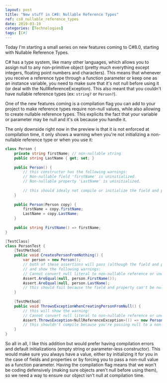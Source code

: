 ```yaml
---
layout: post
title: "New stuff in C#8: Nullable Reference Types"
ref: cs8_nullable_reference_types
date: 2019-03-19
categories: [Technologies]
tags: [C#]
---
```

Today I'm starting a small series on new features coming to C#8.0, starting with Nullable Reference Types.

C# has a type system, like many other languages, which allows you to assign null to any non-primitive object (pretty much everything except integers, floating point numbers and characters). This means that whenever you receive a reference type through a function parameter or keep one as an instance variable, you need to make sure that it's not null before using it (or deal with the NullReferenceException). This also meant that you couldn't have nullable reference types (ex: `string?` or `Person?`).

One of the new features coming is a compilation flag you can add to your project to make reference types require non-null values, while also allowing to create nullable reference types. This explicits the fact that your variable or parameter may be null and it's ok because you handle it.

The only downside right now in the preview is that it is not enforced at compilation time, it only shows a warning when you're not initializing a non-nullable reference type or when you use it:

```C#
class Person {
    private string firstName; // non-nullable string
    public string LastName { get; set; }
    
    public Person() {
        // this constructor has the following warnings:
        // Non-nullable field 'firstName' is uninitialized.
        // Non-nullable property 'LastName' is uninitialized.
        
        // this should idealy not compile or initialize the field and property with default values
    }
    
    public Person(Person copy) {
        firstName = copy.firstName;
        LastName = copy.LastName;
    }
    
    public string FirstName() => firstName;
}
```

```C#
[TestClass]
class PersonTest {
    [TestMethod]
    public void CreatesPersonFromNothing() {
        var person = new Person();
        // both of these assertions will pass (although the field and property shouldn't be null) 
        // and show the following warnings:
        // Cannot convert null literal to non-nullable reference or unconstrained type parameter.
        Assert.AreEqual(null, person.FirstName());
        Assert.AreEqual(null, person.LastName);
        // this should fail because the field and property can't be null
    }
    
    [TestMethod]
    public void ThrowsExceptionWhenCreatingPersonFromNull() {
        // this will show the warning: 
        // Cannot convert null literal to non-nullable reference or unconstrained type parameter.
        Assert.ThrowsException<NullReferenceException>(() => new Person(null));
        // this shouldn't compile because you're passing null to a non-nullable reference type
    }
}
```

So all in all, I like this addition but would prefer having compilation errors and default initializations (empty string or parameter-less constructor). This would make sure you always have a value, either by initializing it for you in the case of fields and properties or by forcing you to pass a non-null value as a function parameter. Having the compilation flag means that we won't be coding defensively (making sure objects aren't null before using them), so we need a way to ensure our object isn't null at compilation time.
